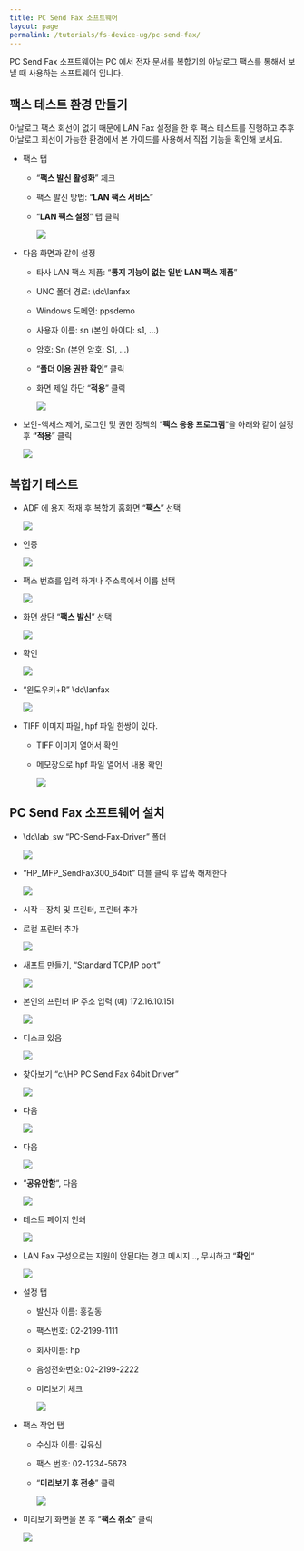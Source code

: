 ```yaml
---
title: PC Send Fax 소프트웨어
layout: page
permalink: /tutorials/fs-device-ug/pc-send-fax/
---
```

PC Send Fax 소프트웨어는 PC 에서 전자 문서를 복합기의 아날로그 팩스를 통해서 보낼 때 사용하는 소프트웨어 입니다.

## 팩스 테스트 환경 만들기

아날로그 팩스 회선이 없기 때문에 LAN Fax 설정을 한 후 팩스 테스트를 진행하고 추후 아날로그 회선이 가능한 환경에서 본 가이드를 사용해서 직접 기능을 확인해 보세요.

  * 팩스 탭 
      * “**팩스 발신 활성화**” 체크
      * 팩스 발신 방법: “**LAN 팩스 서비스**”
      * “**LAN 팩스 설정**” 탭 클릭

		![](http://soonmo.github.io/images/1-2.png)

  * 다음 화면과 같이 설정 
      * 타사 LAN 팩스 제품: “**통지 기능이 없는 일반 LAN 팩스 제품**”
      * UNC 폴더 경로: \\dc\lanfax
      * Windows 도메인: ppsdemo
      * 사용자 이름: sn (본인 아이디: s1, …)
      * 암호: Sn (본인 암호: S1, …)
      * “**폴더 이용 권한 확인**” 클릭
      * 화면 제일 하단 “**적용**” 클릭

		![](http://soonmo.github.io/images/2-1.png)

  * 보안-액세스 제어, 로그인 및 권한 정책의 &#8220;**팩스 응용 프로그램**&#8220;을 아래와 같이 설정 후 **&#8220;적용**&#8221; 클릭

	![](http://soonmo.github.io/images/4-2.png)

## 복합기 테스트

  * ADF 에 용지 적재 후 복합기 홈화면 &#8220;**팩스**&#8221; 선택

	![](http://soonmo.github.io/images/5-2.png)

  * 인증

	![](http://soonmo.github.io/images/MFP-Auth.png)

  * 팩스 번호를 입력 하거나 주소록에서 이름 선택

	![](http://soonmo.github.io/images/7-2.png)

  * 화면 상단 &#8220;**팩스 발신**&#8221; 선택

	![](http://soonmo.github.io/images/Send-Fax-Button.png)

  * 확인

	![](http://soonmo.github.io/images/8-2.png)

  * “윈도우키+R” \\dc\lanfax

	![](http://soonmo.github.io/images/9-3.png)

  * TIFF 이미지 파일, hpf 파일 한쌍이 있다. 
      * TIFF 이미지 열어서 확인
      * 메모장으로 hpf 파일 열어서 내용 확인

		![](http://soonmo.github.io/images/10-2.png)

## PC Send Fax 소프트웨어 설치

  * \\dc\lab_sw “PC-Send-Fax-Driver” 폴더

	![](http://soonmo.github.io/images/11-2.png)

  * “HP\_MFP\_SendFax300_64bit” 더블 클릭 후 압푹 해제한다

	![](http://soonmo.github.io/images/12-2.png)

  * 시작 – 장치 및 프린터, 프린터 추가
  * 로컬 프린터 추가

	![](http://soonmo.github.io/images/14-1.png)

  * 새포트 만들기, “Standard TCP/IP port”

	![](http://soonmo.github.io/images/15-2.png)

  * 본인의 프린터 IP 주소 입력 (예) 172.16.10.151

	![](http://soonmo.github.io/images/16-2.png)

  * 디스크 있음

	![](http://soonmo.github.io/images/17-2.png)

  * 찾아보기 “c:\HP PC Send Fax 64bit Driver”

	![](http://soonmo.github.io/images/18-2.png)

  * 다음

	![](http://soonmo.github.io/images/19-2.png)

  * 다음

	![](http://soonmo.github.io/images/20-2.png)

  * &#8220;**공유안함**&#8220;, 다음

	![](http://soonmo.github.io/images/21-2.png)

  * 테스트 페이지 인쇄

	![](http://soonmo.github.io/images/22-3.png)

  * LAN Fax 구성으로는 지원이 안된다는 경고 메시지…, 무시하고 &#8220;**확인**&#8220;

	![](http://soonmo.github.io/images/23-2.png)

  * 설정 탭 
      * 발신자 이름: 홍길동
      * 팩스번호: 02-2199-1111
      * 회사이름: hp
      * 음성전화번호: 02-2199-2222
      * 미리보기 체크

		![](http://soonmo.github.io/images/24-2.png)

  * 팩스 작업 탭 
      * 수신자 이름: 김유신
      * 팩스 번호: 02-1234-5678
      * &#8220;**미리보기 후 전송**&#8221; 클릭

		![](http://soonmo.github.io/images/25-2.png)

  * 미리보기 화면을 본 후 &#8220;**팩스 취소**&#8221; 클릭

	![](http://soonmo.github.io/images/26-2.png)